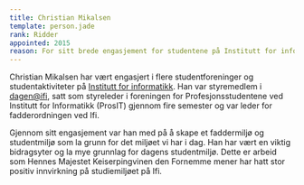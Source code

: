 ```yaml
---
title: Christian Mikalsen
template: person.jade
rank: Ridder
appointed: 2015
reason: For sitt brede engasjement for studentene på Institutt for informatikk tildeles Christian Mikalsen graden Ridder av Hennes Majestet Keiserpingvinen den Fornemmes orden.
---
```


Christian Mikalsen har vært engasjert i flere studentforeninger og studentaktiviteter på [Institutt for informatikk](http://ifi.uio.no/). Han var styremedlem i [dagen@ifi](http://www.dagenatifi.no/), satt som styreleder i foreningen for Profesjonsstudentene ved Institutt for Informatikk (ProsIT) gjennom fire semester og var leder for fadderordningen ved Ifi.

Gjennom sitt engasjement var han med på å skape et faddermiljø og studentmiljø som la grunn for det miljøet vi har i dag. Han har vært en viktig bidragsyter og la mye grunnlag for dagens studentmiljø. Dette er arbeid som Hennes Majestet Keiserpingvinen den Fornemme mener har hatt stor positiv innvirkning på studiemiljøet på Ifi.